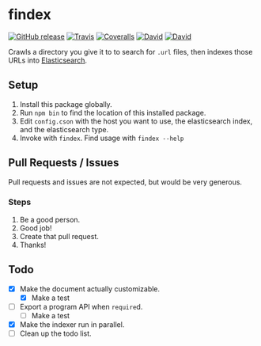 # findex

[![GitHub release](https://img.shields.io/github/release/tqn/findex.svg?style=flat-square)](https://github.com/tqn/findex/releases/latest)
[![Travis](https://img.shields.io/travis/tqn/findex.svg?style=flat-square&branch=master)](https://travis-ci.org/tqn/findex)
[![Coveralls](https://img.shields.io/coveralls/tqn/findex.svg?style=flat-square)](https://coveralls.io/github/tqn/findex)
[![David](https://img.shields.io/david/tqn/findex.svg?style=flat-square)](https://david-dm.org/tqn/findex#info=dependencies)
[![David](https://img.shields.io/david/dev/tqn/findex.svg?style=flat-square)](https://david-dm.org/tqn/findex#info=devDependencies)

Crawls a directory you give it to to search for `.url` files, then indexes those URLs into [Elasticsearch](https://www.elastic.co/products/elasticsearch).

## Setup
1. Install this package globally.
2. Run `npm bin` to find the location of this installed package.
3. Edit `config.cson` with the host you want to use, the elasticsearch index, and the elasticsearch type.
4. Invoke with `findex`. Find usage with `findex --help`

## Pull Requests / Issues
Pull requests and issues are not expected, but would be very generous.

### Steps
1. Be a good person.
2. Good job!
3. Create that pull request.
4. Thanks!

## Todo
- [x] Make the document actually customizable.
  - [x] Make a test
- [ ] Export a program API when `require`d.
  - [ ] Make a test
- [x] Make the indexer run in parallel.
- [ ] Clean up the todo list.
